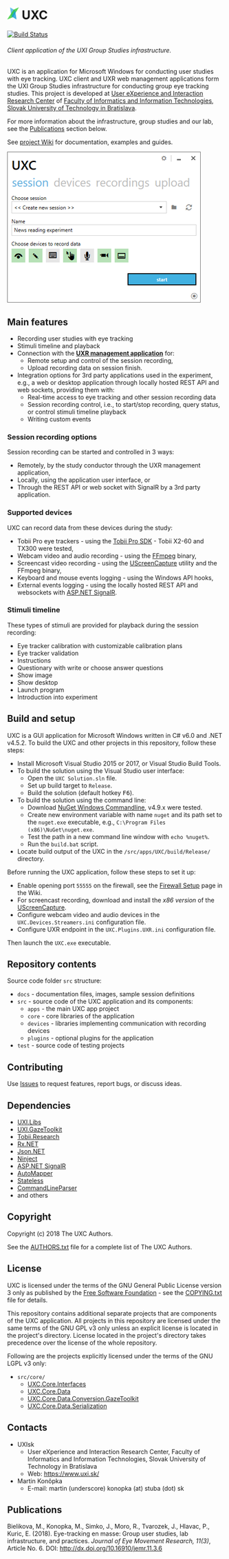 ﻿# <img src="docs/logo.png" height="28" /> UXC 

[![Build Status](https://dev.azure.com/uxifiit/UXC/_apis/build/status/uxifiit.UXC?branchName=master)](https://dev.azure.com/uxifiit/UXC/_build/latest?definitionId=7&branchName=master)

###### Client application of the UXI Group Studies infrastructure.

UXC is an application for Microsoft Windows for conducting user studies with eye tracking.
UXC client and UXR web management applications form the UXI Group Studies infrastructure for conducting group eye tracking studies. 
This project is developed at [User eXperience and Interaction Research Center](https://www.uxi.sk/) of [Faculty of Informatics and Information Technologies, Slovak University of Technology in Bratislava](http://fiit.stuba.sk/).

For more information about the infrastructure, group studies and our lab, see the [Publications](#publications) section below.

See [project Wiki](https://github.com/uxifiit/UXC/wiki) for documentation, examples and guides.


![UXC](/docs/uxc.png)


## Main features 

* Recording user studies with eye tracking
* Stimuli timeline and playback
* Connection with the **[UXR management application](https://github.com/uxifiit/UXR/)** for:
  + Remote setup and control of the session recording,
  + Upload recording data on session finish.
* Integration options for 3rd party applications used in the experiment, e.g., a web or desktop application through locally hosted REST API and web sockets, providing them with:
  + Real-time access to eye tracking and other session recording data 
  + Session recording control, i.e., to start/stop recording, query status, or control stimuli timeline playback
  + Writing custom events


### Session recording options

Session recording can be started and controlled in 3 ways:
* Remotely, by the study conductor through the UXR management application,
* Locally, using the application user interface, or
* Through the REST API or web socket with SignalR by a 3rd party application.


### Supported devices

UXC can record data from these devices during the study:

* Tobii Pro eye trackers - using the [Tobii Pro SDK](http://developer.tobiipro.com/) - Tobii X2-60 and TX300 were tested,
* Webcam video and audio recording - using the [FFmpeg](https://www.ffmpeg.org/) binary,
* Screencast video recording - using the [UScreenCapture](http://www.umediaserver.net/umediaserver/download.html) utility and the FFmpeg binary,
* Keyboard and mouse events logging - using the Windows API hooks,
* External events logging - using the locally hosted REST API and websockets with [ASP.NET SignalR](https://www.asp.net/signalr).


### Stimuli timeline

These types of stimuli are provided for playback during the session recording:

* Eye tracker calibration with customizable calibration plans
* Eye tracker validation
* Instructions
* Questionary with write or choose answer questions
* Show image
* Show desktop
* Launch program
* Introduction into experiment


## Build and setup

UXC is a GUI application for Microsoft Windows written in C# v6.0 and .NET v4.5.2.
To build the UXC and other projects in this repository, follow these steps:

* Install Microsoft Visual Studio 2015 or 2017, or Visual Studio Build Tools.
* To build the solution using the Visual Studio user interface:
    + Open the `UXC Solution.sln` file.
	+ Set up build target to `Release`.
	+ Build the solution (default hotkey <kbd>F6</kbd>).
* To build the solution using the command line: 
    + Download [NuGet Windows Commandline](https://www.nuget.org/downloads), v4.9.x were tested.
	+ Create new environment variable with name `nuget` and its path set to the `nuget.exe` executable, e.g., `C:\Program Files (x86)\NuGet\nuget.exe`.
    + Test the path in a new command line window with `echo %nuget%`.
	+ Run the `build.bat` script.
* Locate build output of the UXC in the `/src/apps/UXC/build/Release/` directory.

Before running the UXC application, follow these steps to set it up:

* Enable opening port `55555` on the firewall, see the [Firewall Setup](https://github.com/uxifiit/UXC/wiki/Firewall-Setup) page in the Wiki.
* For screencast recording, download and install the *x86 version* of the [UScreenCapture](http://www.umediaserver.net/umediaserver/download.html).
* Configure webcam video and audio devices in the `UXC.Devices.Streamers.ini` configuration file.
* Configure UXR endpoint in the `UXC.Plugins.UXR.ini` configuration file.

Then launch the `UXC.exe` executable.


## Repository contents

Source code folder `src` structure:

* `docs` - documentation files, images, sample session definitions
* `src` - source code of the UXC application and its components:
  + `apps` - the main UXC app project
  + `core` - core libraries of the application
  + `devices` - libraries implementing communication with recording devices
  + `plugins` - optional plugins for the application
* `test` - source code of testing projects


## Contributing

Use [Issues](issues) to request features, report bugs, or discuss ideas.


## Dependencies

* [UXI.Libs](https://github.com/uxifiit/UXI.Libs)
* [UXI.GazeToolkit](https://github.com/uxifiit/UXI.GazeToolkit/)
* [Tobii.Research](https://www.nuget.org/packages/Tobii.Research.x86/)
* [Rx.NET](https://github.com/Reactive-Extensions/Rx.NET)
* [Json.NET](https://github.com/JamesNK/Newtonsoft.Json)
* [Ninject](https://github.com/ninject/Ninject)
* [ASP.NET SignalR](https://www.asp.net/signalr)
* [AutoMapper](https://github.com/AutoMapper/AutoMapper)
* [Stateless](https://github.com/dotnet-state-machine/stateless)
* [CommandLineParser](https://github.com/commandlineparser/commandline)
* and others


## Copyright

Copyright (c) 2018 The UXC Authors.

See the [AUTHORS.txt](AUTHORS.txt) file for a complete list of The UXC Authors.


## License

UXC is licensed under the terms of the GNU General Public License version 3 only as published by the [Free Software Foundation](https://www.fsf.org/) - see the [COPYING.txt](COPYING.txt) file for details.

This repository contains additional separate projects that are components of the UXC application. 
All projects in this repository are licensed under the same terms of the GNU GPL v3 only unless an explicit license is located in the project's directory. License located in the project's directory takes precedence over the license of the whole repository.

Following are the projects explicitly licensed under the terms of the GNU LGPL v3 only:
* `src/core/`
  + [UXC.Core.Interfaces](https://github.com/uxifiit/UXC/tree/master/src/core/UXC.Core.Interfaces)
  + [UXC.Core.Data](https://github.com/uxifiit/UXC/tree/master/src/core/UXC.Core.Data)
  + [UXC.Core.Data.Conversion.GazeToolkit](https://github.com/uxifiit/UXC/tree/master/src/core/UXC.Core.Data.Conversion.GazeToolkit)
  + [UXC.Core.Data.Serialization](https://github.com/uxifiit/UXC/tree/master/src/core/UXC.Core.Data.Serialization)


## Contacts

* UXIsk 
  * User eXperience and Interaction Research Center, Faculty of Informatics and Information Technologies, Slovak University of Technology in Bratislava
  * Web: https://www.uxi.sk/
* Martin Konôpka
  * E-mail: martin (underscore) konopka (at) stuba (dot) sk


## Publications

Bielikova, M., Konopka, M., Simko, J., Moro, R., Tvarozek, J., Hlavac, P., Kuric, E. (2018). Eye-tracking en masse: Group user studies,
lab infrastructure, and practices. *Journal of Eye Movement Research, 11(3)*, Article No. 6. DOI: http://dx.doi.org/10.16910/jemr.11.3.6
